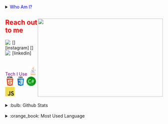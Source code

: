 <details><summary>
<span style="color:Blue">
Who Am I?
</span>
</summary>
<img src="https://files.fm/f/3y35pdth7" 
width="50" height="50"
align="right">

<span style="color:Blue">
Hi There! I'm Can :smirk:
I am from Turkey, I'm 18 years old, I am studying at Fırat University computer depertmant.
Nowadays i am learning new software laungages, one of them 'Markdown <img src="https://raw.githubusercontent.com/github/explore/80688e429a7d4ef2fca1e82350fe8e3517d3494d/topics/markdown/markdown.png"width="13" height="13"> ' I do this profile with Markdown :smile:
Other laungage is Javascript Html Css and professional java.
I am opening this github profile because I want to do different projects.
I want to share this projects in this github profile.
this much
</span>

</details>
<img src="https://media.giphy.com/media/Wj7lNjMNDxSmc/giphy.gif" align ="right" width="400" height="250">

<span style="color:Red">

## Reach out to me

</span>
[<img  width="22" src="https://unpkg.com/simple-icons@v6/icons/instagram.svg" align="left"/>][instagram]
[<img  width="22" src="https://unpkg.com/simple-icons@v6/icons/linkedin.svg" align="left"/>][linkedin]

<br />
<br />
<br />
<span style="color:purple">
Tech I Use
</span>

<img src=https://raw.githubusercontent.com/github/explore/80688e429a7d4ef2fca1e82350fe8e3517d3494d/topics/java/java.png width="30" height="30">
<img src=https://raw.githubusercontent.com/github/explore/80688e429a7d4ef2fca1e82350fe8e3517d3494d/topics/html/html.png width="30" height="30">
<img src=https://raw.githubusercontent.com/github/explore/80688e429a7d4ef2fca1e82350fe8e3517d3494d/topics/css/css.png width="30" height="30">
<img src=https://raw.githubusercontent.com/github/explore/80688e429a7d4ef2fca1e82350fe8e3517d3494d/topics/csharp/csharp.png width="30" height="30">
<img src=https://raw.githubusercontent.com/github/explore/80688e429a7d4ef2fca1e82350fe8e3517d3494d/topics/javascript/javascript.png width="30" height="30">
<br />
<br />

<details>
<summary>:bulb: Github Stats
</summary>
<img src="https://github-readme-stats.vercel.app/api?username=efecanbostanci&theme=tokyonight">
</details>
<br />
<details><summary>:orange_book: Most Used Language
</summary><img src="https://github-readme-stats.vercel.app/api/top-langs/?username=efecanbostanci&layout=compact">
</details>
<br />

[instagram]: https://www.instagram.com/efecanbostancii/
[linkedin]: https://www.linkedin.com/in/efe-can-bostanc%C4%B1-12b055226/
